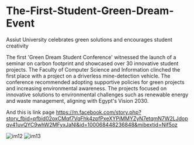 # The-First-Student-Green-Dream-Event
Assiut University celebrates green solutions and encourages student creativity

The first 'Green Dream Student Conference' witnessed the launch of a seminar on carbon footprint and showcased over 30 innovative student projects. The Faculty of Computer Science and Information clinched the first place with a project on a driverless mine-detection vehicle. The conference recommended adopting supportive policies for green projects and increasing environmental awareness. The projects focused on innovative solutions to environmental challenges such as renewable energy and waste management, aligning with Egypt's Vision 2030.

And this is link page https://m.facebook.com/story.php?story_fbid=pfbid02oxCMqf7VqFhk4zpfPxeXYPiMMYZyN7etqmN7W2LJdopqv41uvQYC9whW2MFyxJaNl&id=100068448236848&mibextid=Nif5oz

![im12](https://github.com/user-attachments/assets/9a170606-11cf-4c1f-a4f4-4a6fb113e580)
![im13](https://github.com/user-attachments/assets/33a76592-dd7a-4690-af23-d93028da128e)
